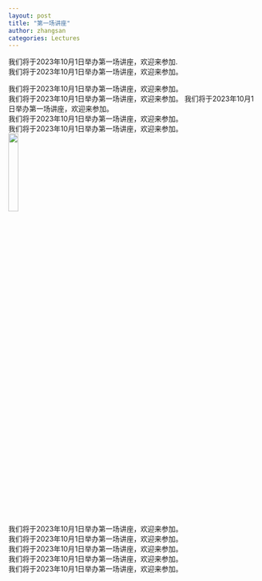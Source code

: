 ```yaml
---
layout: post
title: "第一场讲座"
author: zhangsan
categories: Lectures
---
```


我们将于2023年10月1日举办第一场讲座，欢迎来参加.  
我们将于2023年10月1日举办第一场讲座，欢迎来参加。  



我们将于2023年10月1日举办第一场讲座，欢迎来参加。  
我们将于2023年10月1日举办第一场讲座，欢迎来参加。
我们将于2023年10月1日举办第一场讲座，欢迎来参加。  
我们将于2023年10月1日举办第一场讲座，欢迎来参加。  
我们将于2023年10月1日举办第一场讲座，欢迎来参加。  
<img src="/slurm/images/龙猫.jpeg" width="20%">  
我们将于2023年10月1日举办第一场讲座，欢迎来参加。  
我们将于2023年10月1日举办第一场讲座，欢迎来参加。   
我们将于2023年10月1日举办第一场讲座，欢迎来参加。  
我们将于2023年10月1日举办第一场讲座，欢迎来参加。  
我们将于2023年10月1日举办第一场讲座，欢迎来参加。   
